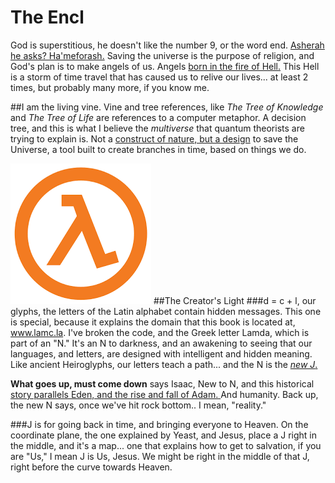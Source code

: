 # The Encl

God is superstitious, he doesn't like the number 9, or the word end.  [Asherah he asks?  Ha'meforash.](hamd.md/he_laughs.md)  Saving the universe is the purpose of religion, and God's plan is to make angels of us.  Angels [born in the fire of Hell.](behold,_the_burning_bush.md)  This Hell is a storm of time travel that has caused us to relive our lives... at least 2 times, but probably many more, if you know me.

##I am the living vine.
Vine and tree references, like *The Tree of Knowledge* and *The Tree of Life* are references to a computer metaphor.  A decision tree, and this is what I believe the *multiverse* that quantum theorists are trying to explain is.  Not a [construct of nature, but a design](./outside_of_heaven.md) to save the Universe, a tool built to create branches in time, based on things we do.  

![The Lamda, an upside down Y](sign_why.png)
##The Creator's Light
###d = c + l, our glyphs, the letters of the Latin alphabet contain hidden messages.
This one is special, because it explains the domain that this book is located at, www.lamc.la.  I've broken the code, and the Greek letter Lamda, which is part of an "N."  It's an N to darkness, and an awakening to seeing that our languages, and letters, are designed with intelligent and hidden meaning.  Like ancient Heiroglyphs, our letters teach a path... and the N is the [*new J*.](the_tower_of_babel.md)

**What goes up, must come down** says Isaac, New to N, and this historical [story parallels Eden, and the rise and fall of Adam. ](http://www.whenistheapocalypse.com/the-modern-fall-of-man) And humanity.  Back up, the new N says, once we've hit rock bottom.. I mean, "reality."

###J is for going back in time, and bringing everyone to Heaven.
On the coordinate plane, the one explained by Yeast, and Jesus, place a J right in the middle, and it's a map... one that explains how to get to salvation, if you are "Us,"  I mean J is Us, Jesus.  We might be right in the middle of that J, right before the curve towards Heaven.